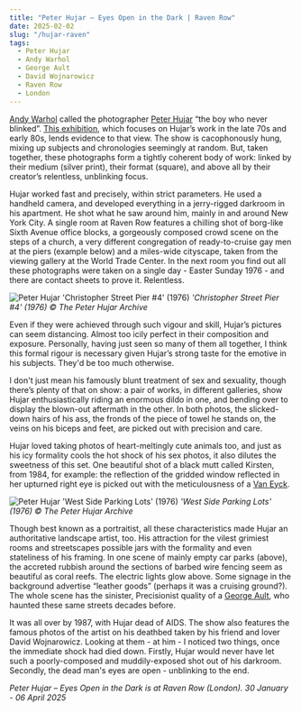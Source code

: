 ```yaml
---
title: "Peter Hujar – Eyes Open in the Dark | Raven Row"
date: 2025-02-02
slug: "/hujar-raven"
tags:
  - Peter Hujar
  - Andy Warhol
  - George Ault
  - David Wojnarowicz
  - Raven Row
  - London
---
```


[Andy Warhol](https://artangled.com/tags/andy-warhol/) called the photographer [Peter Hujar](https://artangled.com/tags/peter-hujar/) “the boy who never blinked”. [This exhibition](https://ravenrow.org/exhibitions/peter-hujar-eyes-open-in-the-dark), which focuses on Hujar’s work in the late 70s and early 80s, lends evidence to that view. The show is cacophonously hung, mixing up subjects and chronologies seemingly at random. But, taken together, these photographs form a tightly coherent body of work: linked by their medium (silver print), their format (square), and above all by their creator’s relentless, unblinking focus.

Hujar worked fast and precisely, within strict parameters. He used a handheld camera, and developed everything in a jerry-rigged darkroom in his apartment. He shot what he saw around him, mainly in and around New York City. A single room at Raven Row features a chilling shot of borg-like Sixth Avenue office blocks, a gorgeously composed crowd scene on the steps of a church, a very different congregation of ready-to-cruise gay men at the piers (example below) and a miles-wide cityscape, taken from the viewing gallery at the World Trade Center. In the next room you find out all these photographs were taken on a single day - Easter Sunday 1976 - and there are contact sheets to prove it. Relentless.

![Peter Hujar 'Christopher Street Pier #4' (1976)](/hujar-raven-1.jpg)
_'Christopher Street Pier #4' (1976) © The Peter Hujar Archive_

Even if they were achieved through such vigour and skill, Hujar’s pictures can seem distancing. Almost too icily perfect in their composition and exposure. Personally, having just seen so many of them all together, I think this formal rigour is necessary given Hujar’s strong taste for the emotive in his subjects. They'd be too much otherwise.

I don't just mean his famously blunt treatment of sex and sexuality, though there’s plenty of that on show: a pair of works, in different galleries, show Hujar enthusiastically riding an enormous dildo in one, and bending over to display the blown-out aftermath in the other. In both photos, the slicked-down hairs of his ass, the fronds of the piece of towel he stands on, the veins on his biceps and feet, are picked out with precision and care.

Hujar loved taking photos of heart-meltingly cute animals too, and just as his icy formality cools the hot shock of his sex photos, it also dilutes the sweetness of this set. One beautiful shot of a black mutt called Kirsten, from 1984, for example: the reflection of the gridded window reflected in her upturned right eye is picked out with the meticulousness of a [Van Eyck](https://artangled.com/tags/jan-van-eyck/).

![Peter Hujar 'West Side Parking Lots' (1976)](/hujar-raven-2.jpg)
_'West Side Parking Lots' (1976) © The Peter Hujar Archive_

Though best known as a portraitist, all these characteristics made Hujar an authoritative landscape artist, too. His attraction for the vilest grimiest rooms and streetscapes possible jars with the formality and even stateliness of his framing. In one scene of mainly empty car parks (above), the accreted rubbish around the sections of barbed wire fencing seem as beautiful as coral reefs. The electric lights glow above. Some signage in the background advertise “leather goods” (perhaps it was a cruising ground?). The whole scene has the sinister, Precisionist quality of a [George Ault](https://artangled.com/tags/george-ault/), who haunted these same streets decades before.

It was all over by 1987, with Hujar dead of AIDS. The show also features the famous photos of the artist on his deathbed taken by his friend and lover David Wojnarowicz. Looking at them - at him - I noticed two things, once the immediate shock had died down. Firstly, Hujar would never have let such a poorly-composed and muddily-exposed shot out of his darkroom. Secondly, the dead man's eyes are open - unblinking to the end.

_Peter Hujar – Eyes Open in the Dark is at Raven Row (London). 30 January - 06 April 2025_
